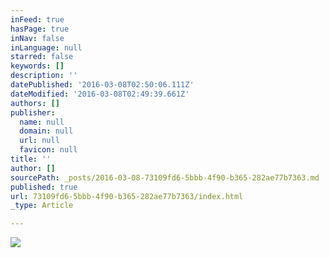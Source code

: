 ```yaml
---
inFeed: true
hasPage: true
inNav: false
inLanguage: null
starred: false
keywords: []
description: ''
datePublished: '2016-03-08T02:50:06.111Z'
dateModified: '2016-03-08T02:49:39.661Z'
authors: []
publisher:
  name: null
  domain: null
  url: null
  favicon: null
title: ''
author: []
sourcePath: _posts/2016-03-08-73109fd6-5bbb-4f90-b365-282ae77b7363.md
published: true
url: 73109fd6-5bbb-4f90-b365-282ae77b7363/index.html
_type: Article

---
```

![](https://the-grid-user-content.s3-us-west-2.amazonaws.com/90750150-5977-4811-8039-aeb083383c1e.jpg)